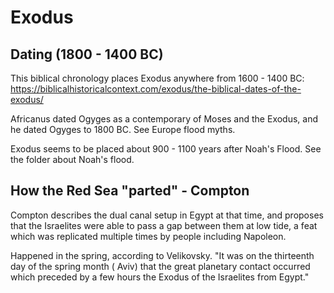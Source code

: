 # Exodus

## Dating (1800 - 1400 BC)

This biblical chronology places Exodus anywhere from 1600 - 1400 BC: https://biblicalhistoricalcontext.com/exodus/the-biblical-dates-of-the-exodus/

Africanus dated Ogyges as a contemporary of Moses and the Exodus, and he dated Ogyges to 1800 BC. See Europe flood myths.

Exodus seems to be placed about 900 - 1100 years after Noah's Flood. See the folder about Noah's flood.

## How the Red Sea "parted" - Compton

Compton describes the dual canal setup in Egypt at that time, and proposes that the Israelites were able to pass a gap between them at low tide, a feat which was replicated multiple times by people including Napoleon.

Happened in the spring, according to Velikovsky. "It was on the thirteenth day of the spring month ( Aviv)
that the great planetary contact occurred which preceded by a few
hours the Exodus of the Israelites from Egypt."
